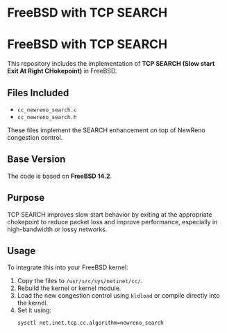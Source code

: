 # FreeBSD with TCP SEARCH

# FreeBSD with TCP SEARCH

This repository includes the implementation of **TCP SEARCH (Slow start Exit At Right CHokepoint)** in FreeBSD.

## Files Included

- `cc_newreno_search.c`  
- `cc_newreno_search.h`  

These files implement the SEARCH enhancement on top of NewReno congestion control.

## Base Version

The code is based on **FreeBSD 14.2**.

## Purpose

TCP SEARCH improves slow start behavior by exiting at the appropriate chokepoint to reduce packet loss and improve performance, especially in high-bandwidth or lossy networks.

## Usage

To integrate this into your FreeBSD kernel:

1. Copy the files to `/usr/src/sys/netinet/cc/`.
2. Rebuild the kernel or kernel module.
3. Load the new congestion control using `kldload` or compile directly into the kernel.
4. Set it using:
   ```bash
   sysctl net.inet.tcp.cc.algorithm=newreno_search

